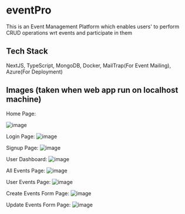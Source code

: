 # eventPro

This is an Event Management Platform which enables users' to perform CRUD operations wrt events and participate in them

## Tech Stack

NextJS, TypeScript, MongoDB, Docker, MailTrap(For Event Mailing), Azure(For Deployment)

## Images (taken when web app run on localhost machine)

Home Page:

![image](https://github.com/Abhinav5050649/eventPro/assets/89687523/0af13715-ac57-4ac0-998e-90e1b14f935e)


Login Page:
![image](https://github.com/Abhinav5050649/eventPro/assets/89687523/4d3d4eb8-8f9f-46e4-b59d-f4f331275b14)

Signup Page:
![image](https://github.com/Abhinav5050649/eventPro/assets/89687523/683f331f-dbd8-4f69-894e-6b6a59409f0f)

User Dashboard: 
![image](https://github.com/Abhinav5050649/eventPro/assets/89687523/9f478663-67b1-46fe-8bdd-6dcf62f6a559)

All Events Page:
![image](https://github.com/Abhinav5050649/eventPro/assets/89687523/98a7beca-d966-4674-9d33-698c3b424416)

User Events Page:
![image](https://github.com/Abhinav5050649/eventPro/assets/89687523/b3890515-ffd7-49df-85b6-2d08b82662f8)

Create Events Form Page:
![image](https://github.com/Abhinav5050649/eventPro/assets/89687523/0ea69744-efb0-417a-9cbb-b137c0aa7c25)

Update Events Form Page:
![image](https://github.com/Abhinav5050649/eventPro/assets/89687523/a7f3abee-0041-415a-844b-312971366275)
